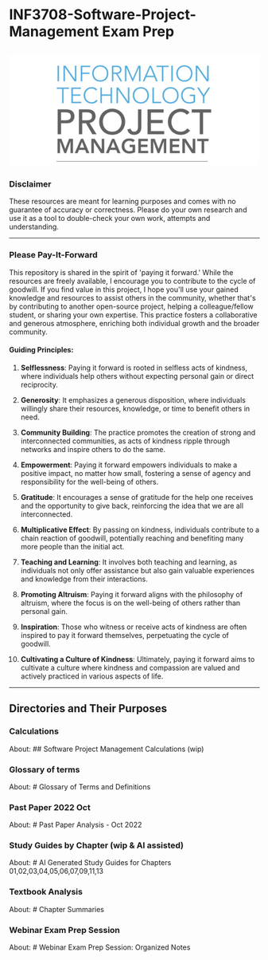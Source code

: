 # INF3708-Software-Project-Management Exam Prep

![img_1.png](img_1.png)
---

### Disclaimer

These resources are meant for learning purposes and comes with no guarantee of accuracy or correctness. Please do your own research and use it as a tool to double-check your own work, attempts and understanding.

---

### Please Pay-It-Forward

This repository is shared in the spirit of 'paying it forward.' While the resources are freely available, I encourage you to contribute to the cycle of goodwill. If you find value in this project, I hope you'll use your gained knowledge and resources to assist others in the community, whether that's by contributing to another open-source project, helping a colleague/fellow student, or sharing your own expertise. This practice fosters a collaborative and generous atmosphere, enriching both individual growth and the broader community.

#### Guiding Principles:
1. **Selflessness**: Paying it forward is rooted in selfless acts of kindness, where individuals help others without expecting personal gain or direct reciprocity.

2. **Generosity**: It emphasizes a generous disposition, where individuals willingly share their resources, knowledge, or time to benefit others in need.

3. **Community Building**: The practice promotes the creation of strong and interconnected communities, as acts of kindness ripple through networks and inspire others to do the same.

4. **Empowerment**: Paying it forward empowers individuals to make a positive impact, no matter how small, fostering a sense of agency and responsibility for the well-being of others.

5. **Gratitude**: It encourages a sense of gratitude for the help one receives and the opportunity to give back, reinforcing the idea that we are all interconnected.

6. **Multiplicative Effect**: By passing on kindness, individuals contribute to a chain reaction of goodwill, potentially reaching and benefiting many more people than the initial act.

7. **Teaching and Learning**: It involves both teaching and learning, as individuals not only offer assistance but also gain valuable experiences and knowledge from their interactions.

8. **Promoting Altruism**: Paying it forward aligns with the philosophy of altruism, where the focus is on the well-being of others rather than personal gain.

9. **Inspiration**: Those who witness or receive acts of kindness are often inspired to pay it forward themselves, perpetuating the cycle of goodwill.

10. **Cultivating a Culture of Kindness**: Ultimately, paying it forward aims to cultivate a culture where kindness and compassion are valued and actively practiced in various aspects of life.

---

## Directories and Their Purposes

### Calculations  
About: ## Software Project Management Calculations (wip)

### Glossary of terms  
About: # Glossary of Terms and Definitions

### Past Paper 2022 Oct  
About: # Past Paper Analysis - Oct 2022

### Study Guides by Chapter (wip & AI assisted)  
About: # AI Generated Study Guides for Chapters 01,02,03,04,05,06,07,09,11,13 

### Textbook Analysis  
About: # Chapter Summaries

### Webinar Exam Prep Session  
About: # Webinar Exam Prep Session: Organized Notes